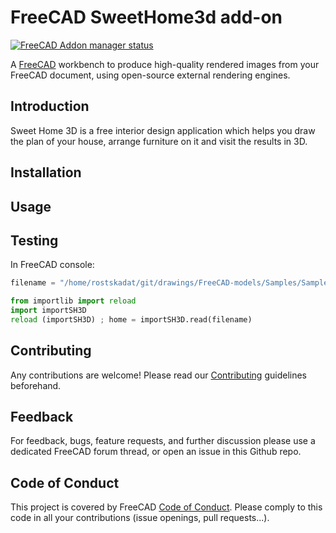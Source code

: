 # FreeCAD SweetHome3d add-on

[![FreeCAD Addon manager status](https://img.shields.io/badge/FreeCAD%20addon%20manager-available-brightgreen)](https://github.com/FreeCAD/FreeCAD-addons)

A [FreeCAD](https://www.freecadweb.org) workbench to produce high-quality
rendered images from your FreeCAD document, using open-source external
rendering engines.

## Introduction

Sweet Home 3D is a free interior design application which helps you draw the plan of your house, arrange furniture on it and visit the results in 3D.

## Installation

## Usage

## Testing

In FreeCAD console:

```python
filename = "/home/rostskadat/git/drawings/FreeCAD-models/Samples/Sample.sh3d"

from importlib import reload
import importSH3D
reload (importSH3D) ; home = importSH3D.read(filename)
```

## Contributing

Any contributions are welcome! Please read our [Contributing](./docs/Contributing.md) guidelines beforehand.

## Feedback

For feedback, bugs, feature requests, and further discussion please use a dedicated FreeCAD forum thread, or open an issue in this Github repo.

## Code of Conduct

This project is covered by FreeCAD [Code of Conduct](https://github.com/FreeCAD/FreeCAD/blob/master/CODE_OF_CONDUCT.md).
Please comply to this code in all your contributions (issue openings, pull requests...).
